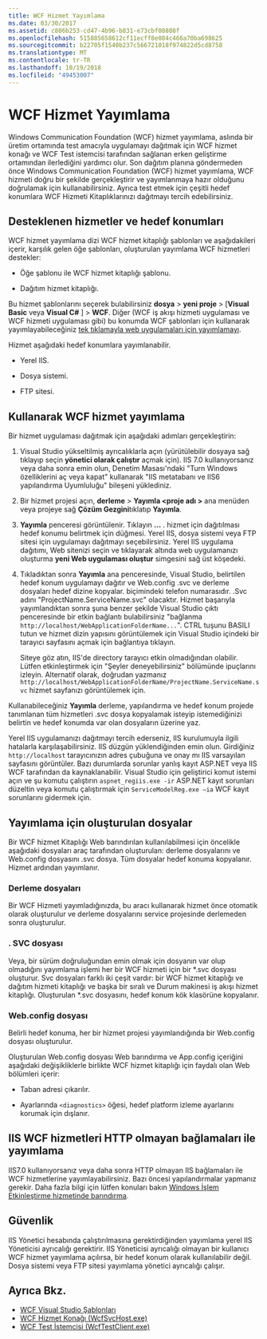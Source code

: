 ```yaml
---
title: WCF Hizmet Yayımlama
ms.date: 03/30/2017
ms.assetid: c806b253-cd47-4b96-b831-e73cbf08808f
ms.openlocfilehash: 515885658612cf11ecff8e084c466a70ba698625
ms.sourcegitcommit: b22705f1540b237c566721018f974822d5cd8758
ms.translationtype: MT
ms.contentlocale: tr-TR
ms.lasthandoff: 10/19/2018
ms.locfileid: "49453007"
---
```

# <a name="wcf-service-publishing"></a>WCF Hizmet Yayımlama

Windows Communication Foundation (WCF) hizmet yayımlama, aslında bir üretim ortamında test amacıyla uygulamayı dağıtmak için WCF hizmet konağı ve WCF Test istemcisi tarafından sağlanan erken geliştirme ortamından ilerlediğini yardımcı olur. Son dağıtım planına göndermeden önce Windows Communication Foundation (WCF) hizmet yayımlama, WCF hizmeti doğru bir şekilde gerçekleştirir ve yayımlanmaya hazır olduğunu doğrulamak için kullanabilirsiniz. Ayrıca test etmek için çeşitli hedef konumlara WCF Hizmeti Kitaplıklarınızı dağıtmayı tercih edebilirsiniz.

## <a name="supported-services-and-target-locations"></a>Desteklenen hizmetler ve hedef konumları

WCF hizmet yayımlama dizi WCF hizmet kitaplığı şablonları ve aşağıdakileri içerir, karşılık gelen öğe şablonları, oluşturulan yayımlama WCF hizmetleri destekler:

-   Öğe şablonu ile WCF hizmet kitaplığı şablonu.

-   Dağıtım hizmet kitaplığı.

Bu hizmet şablonlarını seçerek bulabilirsiniz **dosya** > **yeni proje** > [**Visual Basic** veya **Visual C#** ] > **WCF**. Diğer (WCF iş akışı hizmeti uygulaması ve WCF hizmeti uygulaması gibi) bu konumda WCF şablonları için kullanarak yayımlayabileceğiniz [tek tıklamayla web uygulamaları için yayımlamayı](https://msdn.microsoft.com/library/dd465337\(v=vs.110\).aspx).

Hizmet aşağıdaki hedef konumlara yayımlanabilir.

-   Yerel IIS.

-   Dosya sistemi.

-   FTP sitesi.

## <a name="using-wcf-service-publishing"></a>Kullanarak WCF hizmet yayımlama

Bir hizmet uygulaması dağıtmak için aşağıdaki adımları gerçekleştirin:

1.  Visual Studio yükseltilmiş ayrıcalıklarla açın (yürütülebilir dosyaya sağ tıklayıp seçin **yönetici olarak çalıştır** açmak için).  IIS 7.0 kullanıyorsanız veya daha sonra emin olun, Denetim Masası'ndaki "Turn Windows özelliklerini aç veya kapat" kullanarak "IIS metatabanı ve IIS6 yapılandırma Uyumluluğu" bileşeni yüklediniz.

2.  Bir hizmet projesi açın, **derleme** > **Yayımla \<proje adı >** ana menüden veya projeye sağ **Çözüm Gezgini**tıklatıp **Yayımla**.

3.  **Yayımla** penceresi görüntülenir. Tıklayın **...** . hizmet için dağıtılması hedef konumu belirtmek için düğmesi. Yerel IIS, dosya sistemi veya FTP sitesi için uygulamayı dağıtmayı seçebilirsiniz. Yerel IIS uygulama dağıtımı, Web sitenizi seçin ve tıklayarak altında web uygulamanızı oluşturma **yeni Web uygulaması oluştur** simgesini sağ üst köşedeki.

4.  Tıkladıktan sonra **Yayımla** ana penceresinde, Visual Studio, belirtilen hedef konum uygulamayı dağıtır ve Web.config .svc ve derleme dosyaları hedef dizine kopyalar. biçimindeki telefon numarasıdır. .Svc adını "ProjectName.ServiceName.svc" olacaktır. Hizmet başarıyla yayımlandıktan sonra şuna benzer şekilde Visual Studio çıktı penceresinde bir etkin bağlantı bulabilirsiniz "bağlanma `http://localhost/WebApplicationFolderName...`". CTRL tuşunu BASILI tutun ve hizmet dizin yapısını görüntülemek için Visual Studio içindeki bir tarayıcı sayfasını açmak için bağlantıya tıklayın.

     Siteye göz atın, IIS'de directory tarayıcı etkin olmadığından olabilir. Lütfen etkinleştirmek için "Şeyler deneyebilirsiniz" bölümünde ipuçlarını izleyin. Alternatif olarak, doğrudan yazmanız `http://localhost/WebApplicationFolderName/ProjectName.ServiceName.svc` hizmet sayfanızı görüntülemek için.

Kullanabileceğiniz **Yayımla** derleme, yapılandırma ve hedef konum projede tanımlanan tüm hizmetleri .svc dosya kopyalamak isteyip istemediğinizi belirtin ve hedef konumda var olan dosyaların üzerine yaz.

Yerel IIS uygulamanızı dağıtmayı tercih ederseniz, IIS kurulumuyla ilgili hatalarla karşılaşabilirsiniz. IIS düzgün yüklendiğinden emin olun. Girdiğiniz `http://localhost` tarayıcınızın adres çubuğuna ve onay mı IIS varsayılan sayfasını görüntüler. Bazı durumlarda sorunlar yanlış kayıt ASP.NET veya IIS WCF tarafından da kaynaklanabilir. Visual Studio için geliştirici komut istemi açın ve şu komutu çalıştırın `aspnet_regiis.exe -ir` ASP.NET kayıt sorunları düzeltin veya komutu çalıştırmak için `ServiceModelReg.exe –ia` WCF kayıt sorunlarını gidermek için.

## <a name="files-generated-for-publishing"></a>Yayımlama için oluşturulan dosyalar
 Bir WCF hizmet Kitaplığı Web barındırılan kullanılabilmesi için öncelikle aşağıdaki dosyaları araç tarafından oluşturulan: derleme dosyalarını ve Web.config dosyasını .svc dosya. Tüm dosyalar hedef konuma kopyalanır. Hizmet ardından yayımlanır.

### <a name="assembly-files"></a>Derleme dosyaları
 Bir WCF Hizmeti yayımladığınızda, bu aracı kullanarak hizmet önce otomatik olarak oluşturulur ve derleme dosyalarını service projesinde derlemeden sonra oluşturulur.

### <a name="svc-file"></a>. SVC dosyası
 Veya, bir sürüm doğruluğundan emin olmak için dosyanın var olup olmadığını yayımlama işlemi her bir WCF hizmeti için bir *.svc dosyası oluşturur. Svc dosyaları farklı iki çeşit vardır: bir WCF hizmet kitaplığı ve dağıtım hizmeti kitaplığı ve başka bir sıralı ve Durum makinesi iş akışı hizmet kitaplığı. Oluşturulan \*.svc dosyasını, hedef konum kök klasörüne kopyalanır.

### <a name="webconfig-file"></a>Web.config dosyası
 Belirli hedef konuma, her bir hizmet projesi yayımlandığında bir Web.config dosyası oluşturulur.

 Oluşturulan Web.config dosyası Web barındırma ve App.config içeriğini aşağıdaki değişikliklerle birlikte WCF hizmet kitaplığı için faydalı olan Web bölümleri içerir:

-   Taban adresi çıkarılır.

-   Ayarlarında `<diagnostics>` öğesi, hedef platform izleme ayarlarını korumak için dışlanır.

## <a name="publishing-wcf-services-with-non-http-bindings-to-iis"></a>IIS WCF hizmetleri HTTP olmayan bağlamaları ile yayımlama
 IIS7.0 kullanıyorsanız veya daha sonra HTTP olmayan IIS bağlamaları ile WCF hizmetlerine yayımlayabilirsiniz. Bazı öncesi yapılandırmalar yapmanız gerekir. Daha fazla bilgi için lütfen konuları bakın [Windows İşlem Etkinleştirme hizmetinde barındırma](../../../docs/framework/wcf/feature-details/hosting-in-windows-process-activation-service.md).

## <a name="security"></a>Güvenlik
 IIS Yönetici hesabında çalıştırılmasına gerektirdiğinden yayımlama yerel IIS Yöneticisi ayrıcalığı gerektirir. IIS Yöneticisi ayrıcalığı olmayan bir kullanıcı WCF hizmet yayımlama açılırsa, bir hedef konum olarak kullanılabilir değil. Dosya sistemi veya FTP sitesi yayımlama yönetici ayrıcalığı çalışır.

## <a name="see-also"></a>Ayrıca Bkz.

- [WCF Visual Studio Şablonları](../../../docs/framework/wcf/wcf-vs-templates.md)
- [WCF Hizmet Konağı (WcfSvcHost.exe)](../../../docs/framework/wcf/wcf-service-host-wcfsvchost-exe.md)
- [WCF Test İstemcisi (WcfTestClient.exe)](../../../docs/framework/wcf/wcf-test-client-wcftestclient-exe.md)